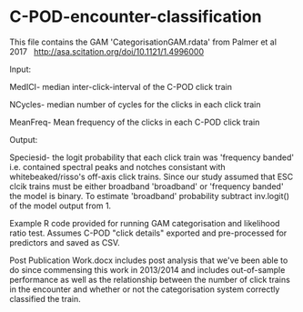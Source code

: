 # C-POD-encounter-classification
This file contains the GAM 'CategorisationGAM.rdata' from Palmer et al 2017  
 http://asa.scitation.org/doi/10.1121/1.4996000

 Input: 
 
 MedICI- median inter-click-interval of the C-POD click train
 
 NCycles- median number of cycles for the clicks in each click train
 
 MeanFreq- Mean frequency of the clicks in each C-POD click train 

 Output:
 
 Speciesid- the logit probability that each click train was 'frequency banded' i.e. contained spectral peaks and notches
 consistant with whitebeaked/risso's off-axis click trains. Since our study assumed that ESC clcik trains must be either broadband
 'broadband' or 'frequency banded' the model is binary. To estimate 'broadband' probability subtract inv.logit() of the model output 
  from 1. 

Example R code provided for running GAM categorisation and likelihood ratio test. Assumes C-POD "click details" exported and pre-processed for predictors and saved as CSV.

Post Publication Work.docx includes post analysis that we've been able to do since commensing this work in 2013/2014 and includes out-of-sample performance as well as the relationship between the number of click trains in the encounter and whether or not the categorisation system correctly classified the train.
